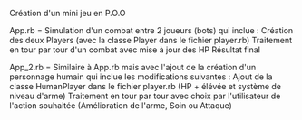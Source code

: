 Création d'un mini jeu en P.O.O

App.rb = Simulation d'un combat entre 2 joueurs (bots) qui inclue :
  Création des deux Players (avec la classe Player dans le fichier player.rb)
  Traitement en tour par tour d'un combat avec mise à jour des HP
  Résultat final

App_2.rb = Similaire à App.rb mais avec l'ajout de la création d'un personnage humain qui inclue les modifications suivantes :
  Ajout de la classe HumanPlayer dans le fichier player.rb (HP + élévée et système de niveau d'arme)
  Traitement en tour par tour avec choix par l'utilisateur de l'action souhaitée (Amélioration de l'arme, Soin ou Attaque)

